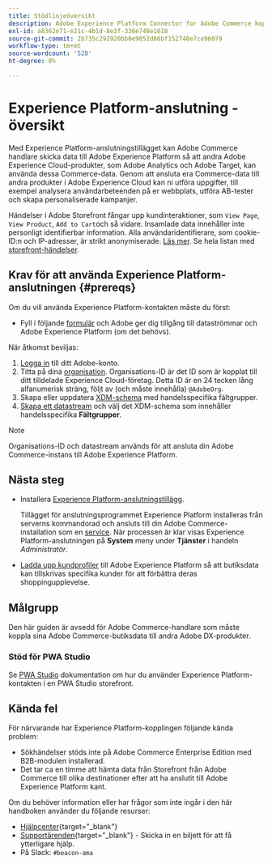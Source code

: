 ```yaml
---
title: Stödlinjeöversikt
description: Adobe Experience Platform Connector for Adobe Commerce kopplar din Commerce-instans till andra Adobe Experience Cloud-produkter.
exl-id: a8362e71-e21c-4b1d-8e3f-336e748e1018
source-git-commit: 2b735c292920bb0e9052d86bf152748e7ce96079
workflow-type: tm+mt
source-wordcount: '528'
ht-degree: 0%

---
```


# Experience Platform-anslutning - översikt

Med Experience Platform-anslutningstillägget kan Adobe Commerce handlare skicka data till Adobe Experience Platform så att andra Adobe Experience Cloud-produkter, som Adobe Analytics och Adobe Target, kan använda dessa Commerce-data. Genom att ansluta era Commerce-data till andra produkter i Adobe Experience Cloud kan ni utföra uppgifter, till exempel analysera användarbeteenden på er webbplats, utföra AB-tester och skapa personaliserade kampanjer.

Händelser i Adobe Storefront fångar upp kundinteraktioner, som `View Page`, `View Product`, `Add to Cart`och så vidare. Insamlade data innehåller inte personligt identifierbar information. Alla användaridentifierare, som cookie-ID:n och IP-adresser, är strikt anonymiserade. [Läs mer](https://www.adobe.com/privacy/experience-cloud.html). Se hela listan med [storefront-händelser](events.md).

## Krav för att använda Experience Platform-anslutningen {#prereqs}

Om du vill använda Experience Platform-kontakten måste du först:

- Fyll i följande [formulär](https://forms.office.com/pages/responsepage.aspx?id=Wht7-jR7h0OUrtLBeN7O4VH_dtG9hJVAk_TqGkZC2DxUM1FSWkdJOE41UVpUWUw0M1JWV0RKS1VXQi4u) och Adobe ger dig tillgång till dataströmmar och Adobe Experience Platform (om det behövs).

När åtkomst beviljas:

1. [Logga in](https://helpx.adobe.com/manage-account/using/access-adobe-id-account.html) till ditt Adobe-konto.
1. Titta på dina [organisation](https://experienceleague.adobe.com/docs/core-services/interface/administration/organizations.html?lang=en#concept_EA8AEE5B02CF46ACBDAD6A8508646255). Organisations-ID är det ID som är kopplat till ditt tilldelade Experience Cloud-företag. Detta ID är en 24 tecken lång alfanumerisk sträng, följt av (och måste innehålla) `@AdobeOrg`.
1. Skapa eller uppdatera [XDM-schema](update-xdm.md) med handelsspecifika fältgrupper.
1. [Skapa ett datastream](https://experienceleague.adobe.com/docs/experience-platform/edge/datastreams/overview.html?lang=en) och välj det XDM-schema som innehåller handelsspecifika **Fältgrupper**.

>[!NOTE]
>
> Organisations-ID och datastream används för att ansluta din Adobe Commerce-instans till Adobe Experience Platform.

## Nästa steg

- Installera [Experience Platform-anslutningstillägg](install.md).

   Tillägget för anslutningsprogrammet Experience Platform installeras från serverns kommandorad och ansluts till din Adobe Commerce-installation som en [service](../landing/saas.md). När processen är klar visas Experience Platform-anslutningen på **System** meny under **Tjänster** i handeln _Administratör_.
- [Ladda upp kundprofiler](profile.md) till Adobe Experience Platform så att butiksdata kan tillskrivas specifika kunder för att förbättra deras shoppingupplevelse.

## Målgrupp

Den här guiden är avsedd för Adobe Commerce-handlare som måste koppla sina Adobe Commerce-butiksdata till andra Adobe DX-produkter.

### Stöd för PWA Studio

Se [PWA Studio](https://developer.adobe.com/commerce/pwa-studio/integrations/adobe-commerce/aep/) dokumentation om hur du använder Experience Platform-kontakten i en PWA Studio storefront.

## Kända fel

För närvarande har Experience Platform-kopplingen följande kända problem:

- Sökhändelser stöds inte på Adobe Commerce Enterprise Edition med B2B-modulen installerad.
- Det tar ca en timme att hämta data från Storefront från Adobe Commerce till olika destinationer efter att ha anslutit till Adobe Experience Platform kant.

Om du behöver information eller har frågor som inte ingår i den här handboken använder du följande resurser:

- [Hjälpcenter](https://support.magento.com/hc/en-us){target=&quot;_blank&quot;}
- [Supportärenden](https://support.magento.com/hc/en-us/articles/360000913794#submit-ticket){target=&quot;_blank&quot;} - Skicka in en biljett för att få ytterligare hjälp.
- På Slack: `#beacon-ama`
